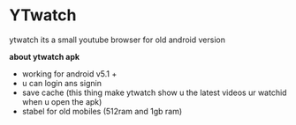 # YTwatch
ytwatch its a small youtube browser for old android version

 **about ytwatch apk**
 - working for android v5.1 +
 - u can login ans signin
 - save cache (this thing make ytwatch show u the latest videos ur watchid when u open the apk)
 - stabel for old mobiles (512ram and 1gb ram) 
